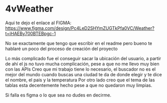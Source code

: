 # 4vWeather
Aqui te dejo el enlace al FIGMA:
https://www.figma.com/design/Pc4LeD2SHYmZUGTkPfa0VC/Weather?t=iHAEBy700BTEBpgc-1

No se exactamente que tengo que escribir en el readme pero bueno te hablaré un poco del proceso de creación del proyecto

Lo más complicado fue el conseguir sacar la ubicación del usuario, a partir de ahí el js no tuvo mucha complicación, pese a que no me llevo muy bien con las APIs
Creo que mi trabajo tiene lo necesario, el buscador no es el mejor del mundo cuando buscas una ciudad te da de donde elegir y te dice el nombre, el pais y la temperatura
Por otro lado creo que el tema de las tablas esta decentemente hecho pese a que no quedaron muy limpias. 

Si falla es figma o lo que sea no dudes en decirme.
